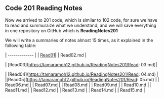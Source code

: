 ## Code 201 Reading Notes

Now we arrived to 201 code, which is similar to 102 code, for sure we have to read and summuraize what we understand, and we will save everything in one repository on GitHub which is **ReadingNotes201**

We will write a summaries of notes almost 15 times, as it explained in the following table:


| ------------- | 
|  [Read01](https://tamaramoh12.github.io/ReadingNotes201/class01.md)|
| Read02.md | 

|  [Read03](https://tamaramoh12.github.io/ReadingNotes201/Read: 03.md)|

|  [Read04](https://tamaramoh12.github.io/ReadingNotes201/Read: 04.md) | 
|[Read05](https://tamaramoh12.github.io/ReadingNotes201/Read: 05.md) | 
| Read06.md |
| Read07.md | 
| Read08.md | 
| Read09.md | 
| Read10.md | 
| Read11.md | 
| Read12.md | 
| Read13.md | 
| Read14.md | 
| Read15.md |



